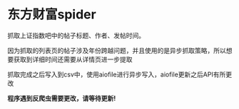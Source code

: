 # 东方财富spider

抓取上证指数吧中的帖子标题、作者、发帖时间。

因为抓取的列表页的帖子涉及年份跨越问题，并且使用的是异步抓取策略，所以想要获取到详细时间还需要从详情页进一步提取

抓取完成之后写入到csv中，使用aiofile进行异步写入，aiofile更新之后API有所更改

**程序遇到反爬虫需要更改，请等待更新!**
